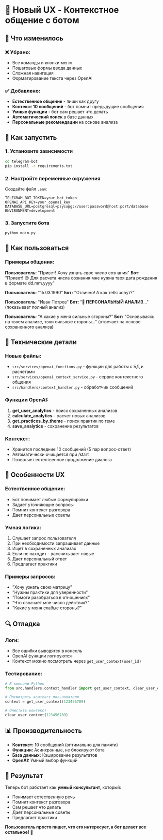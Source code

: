 # 🤖 Новый UX - Контекстное общение с ботом

## 🎯 Что изменилось

### ❌ Убрано:
- Все команды и кнопки меню
- Пошаговые формы ввода данных
- Сложная навигация
- Форматирование текста через OpenAI

### ✅ Добавлено:
- **Естественное общение** - пиши как другу
- **Контекст 10 сообщений** - бот помнит предыдущие сообщения
- **Умные функции** - бот сам решает что делать
- **Автоматический поиск** в базе данных
- **Персональные рекомендации** на основе анализа

## 🚀 Как запустить

### 1. Установите зависимости
```bash
cd telegram-bot
pip install -r requirements.txt
```

### 2. Настройте переменные окружения
Создайте файл `.env`:
```env
TELEGRAM_BOT_TOKEN=your_bot_token
OPENAI_API_KEY=your_openai_key
DATABASE_URL=postgresql+psycopg://user:password@host:port/database
ENVIRONMENT=development
```

### 3. Запустите бота
```bash
python main.py
```

## 💬 Как пользоваться

### Примеры общения:

**Пользователь:** "Привет! Хочу узнать свое число сознания"
**Бот:** "Привет! 😊 Для расчета числа сознания мне нужна твоя дата рождения в формате dd.mm.yyyy"

**Пользователь:** "15.03.1990"
**Бот:** "Отлично! А как тебя зовут?"

**Пользователь:** "Иван Петров"
**Бот:** "🔮 **ПЕРСОНАЛЬНЫЙ АНАЛИЗ**..." (показывает полный анализ)

**Пользователь:** "А какие у меня сильные стороны?"
**Бот:** "Основываясь на твоем анализе, твои сильные стороны..." (отвечает на основе сохраненного анализа)

## 🔧 Технические детали

### Новые файлы:
- `src/services/openai_functions.py` - функции для работы с БД и расчетами
- `src/services/openai_context_service.py` - сервис контекстного общения
- `src/handlers/context_handler.py` - обработчик сообщений

### Функции OpenAI:
1. **get_user_analytics** - поиск сохраненных анализов
2. **calculate_analytics** - расчет новых анализов
3. **get_practices_by_theme** - поиск практик по теме
4. **save_analytics** - сохранение результатов

### Контекст:
- Хранится последние 10 сообщений (5 пар вопрос-ответ)
- Автоматически очищается при /start
- Позволяет естественное продолжение диалога

## 🎨 Особенности UX

### Естественное общение:
- Бот понимает любые формулировки
- Задает уточняющие вопросы
- Помнит контекст разговора
- Дает персональные советы

### Умная логика:
1. Слушает запрос пользователя
2. При необходимости запрашивает данные
3. Ищет в сохраненных анализах
4. Если не находит - рассчитывает новые
5. Дает персональный ответ
6. Предлагает практики

### Примеры запросов:
- "Хочу узнать свою матрицу"
- "Нужны практики для уверенности"
- "Помоги разобраться в отношениях"
- "Что означает мое число действия?"
- "Какие у меня слабые стороны?"

## 🔍 Отладка

### Логи:
- Все ошибки выводятся в консоль
- OpenAI функции логируются
- Контекст можно посмотреть через `get_user_context(user_id)`

### Тестирование:
```python
# В консоли Python
from src.handlers.context_handler import get_user_context, clear_user_context

# Посмотреть контекст пользователя
context = get_user_context(123456789)

# Очистить контекст
clear_user_context(123456789)
```

## 📊 Производительность

- **Контекст:** 10 сообщений (оптимально для памяти)
- **Функции:** Асинхронные, не блокируют бота
- **База данных:** Кэширование результатов
- **OpenAI:** Умный выбор функций

## 🎯 Результат

Теперь бот работает как **умный консультант**, который:
- Понимает естественную речь
- Помнит контекст разговора
- Сам решает что делать
- Дает персональные советы
- Предлагает практики

**Пользователь просто пишет, что его интересует, а бот делает все остальное!** 🚀
